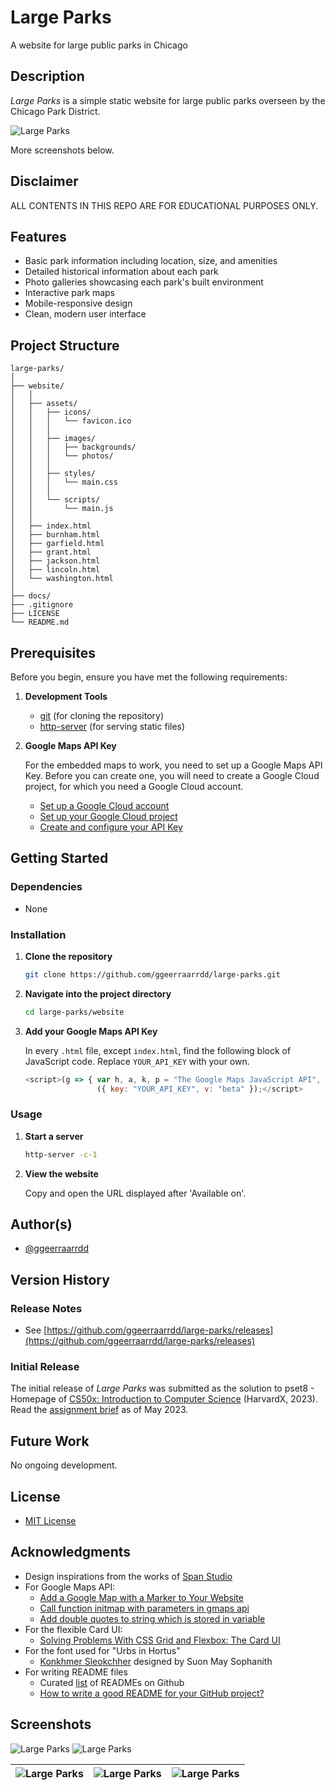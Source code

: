 # Large Parks

A website for large public parks in Chicago

## Description

_Large Parks_ is a simple static website for large public parks overseen by the Chicago Park District.

![Large Parks](docs/large-parks_1.png)

More screenshots below.

## Disclaimer

ALL CONTENTS IN THIS REPO ARE FOR EDUCATIONAL PURPOSES ONLY.

## Features

* Basic park information including location, size, and amenities
* Detailed historical information about each park
* Photo galleries showcasing each park's built environment
* Interactive park maps
* Mobile-responsive design
* Clean, modern user interface

## Project Structure

```text
large-parks/
│
├── website/
│   │
│   ├── assets/
│   │   ├── icons/
│   │   │   └── favicon.ico
│   │   │
│   │   ├── images/
│   │   │   ├── backgrounds/
│   │   │   └── photos/
│   │   │
│   │   ├── styles/
│   │   │   └── main.css
│   │   │
│   │   └── scripts/
│   │       └── main.js
│   │
│   ├── index.html
│   ├── burnham.html
│   ├── garfield.html
│   ├── grant.html
│   ├── jackson.html
│   ├── lincoln.html
│   └── washington.html
│
├── docs/
├── .gitignore
├── LICENSE
└── README.md
```

## Prerequisites

Before you begin, ensure you have met the following requirements:

1. **Development Tools**

    * [git](https://git-scm.com/) (for cloning the repository)
    * [http-server](https://formulae.brew.sh/formula/http-server) (for serving static files)

2. **Google Maps API Key**
  
    For the embedded maps to work, you need to set up a Google Maps API Key. Before you can create one, you will need to create a Google Cloud project, for which you need a Google Cloud account.

    * [Set up a Google Cloud account](https://cloud.google.com)
    * [Set up your Google Cloud project](https://developers.google.com/maps/documentation/javascript/cloud-setup)
    * [Create and configure your API Key](https://developers.google.com/maps/documentation/javascript/get-api-key)

## Getting Started

### Dependencies

* None

### Installation

1. **Clone the repository**

    ```bash
    git clone https://github.com/ggeerraarrdd/large-parks.git
    ```

2. **Navigate into the project directory**

    ```bash
    cd large-parks/website
    ```

3. **Add your Google Maps API Key**

    In every `.html` file, except `index.html`, find the following block of JavaScript code. Replace `YOUR_API_KEY` with your own.

    ```JavaScript
    <script>(g => { var h, a, k, p = "The Google Maps JavaScript API", c = "google", l = "importLibrary", q = "__ib__", m = document, b = window; b = b[c] || (b[c] = {}); var d = b.maps || (b.maps = {}), r = new Set, e = new URLSearchParams, u = () => h || (h = new Promise(async (f, n) => { await (a = m.createElement("script")); e.set("libraries", [...r] + ""); for (k in g) e.set(k.replace(/[A-Z]/g, t => "_" + t[0].toLowerCase()), g[k]); e.set("callback", c + ".maps." + q); a.src = `https://maps.${c}apis.com/maps/api/js?` + e; d[q] = f; a.onerror = () => h = n(Error(p + " could not load.")); a.nonce = m.querySelector("script[nonce]")?.nonce || ""; m.head.append(a) })); d[l] ? console.warn(p + " only loads once. Ignoring:", g) : d[l] = (f, ...n) => r.add(f) && u().then(() => d[l](f, ...n)) })
                    ({ key: "YOUR_API_KEY", v: "beta" });</script>
    ```

### Usage

1. **Start a server**

    ```bash
    http-server -c-1
    ```

2. **View the website**

    Copy and open the URL displayed after 'Available on'.

## Author(s)

* [@ggeerraarrdd](https://github.com/ggeerraarrdd/)

## Version History

### Release Notes

* See [https://github.com/ggeerraarrdd/large-parks/releases](https://github.com/ggeerraarrdd/large-parks/releases)

### Initial Release

The initial release of _Large Parks_ was submitted as the solution to pset8 - Homepage of [CS50x: Introduction to Computer Science](https://cs50.harvard.edu/x/2023/) (HarvardX, 2023). Read the [assignment brief](https://cs50.harvard.edu/x/2023/psets/8/homepage/) as of May 2023.

## Future Work

No ongoing development.

## License

* [MIT License](https://github.com/ggeerraarrdd/large-parks/blob/main/LICENSE)

## Acknowledgments

* Design inspirations from the works of [Span Studio](https://span.studio/)
* For Google Maps API:
  * [Add a Google Map with a Marker to Your Website](https://developers.google.com/maps/documentation/javascript/adding-a-google-map)
  * [Call function initmap with parameters in gmaps api](https://stackoverflow.com/questions/47104164/call-function-initmap-with-parameters-in-gmaps-api)
  * [Add double quotes to string which is stored in variable](https://stackoverflow.com/questions/44795264/add-double-quotes-to-string-which-is-stored-in-variable)
* For the flexible Card UI:
  * [Solving Problems With CSS Grid and Flexbox: The Card UI](https://webdesign.tutsplus.com/tutorials/solving-problems-with-css-grid-and-flexbox-the-card-ui--cms-27468)
* For the font used for "Urbs in Hortus"
  * [Konkhmer Sleokchher](https://fonts.google.com/specimen/Konkhmer+Sleokchher) designed by Suon May Sophanith
* For writing README files
  * Curated [list](https://github.com/matiassingers/awesome-readme) of READMEs on Github
  * [How to write a good README for your GitHub project?](https://bulldogjob.com/readme/how-to-write-a-good-readme-for-your-github-project)

## Screenshots

![Large Parks](docs/large-parks_2.png)
![Large Parks](docs/large-parks_3.png)

| ![Large Parks](docs/large-parks_4.png) | ![Large Parks](docs/large-parks_5.png) | ![Large Parks](docs/large-parks_6.png) |
| -------------------------------------- | -------------------------------------- | -------------------------------------- |
